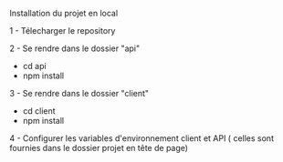 Installation du projet en local

1 - Télecharger le repository

2 - Se rendre dans le dossier "api"
  - cd api
  - npm install

3 - Se rendre dans le dossier "client"
  - cd client
  - npm install

4 - Configurer les variables d'environnement client et API ( celles sont fournies dans le dossier projet en tête de page)
